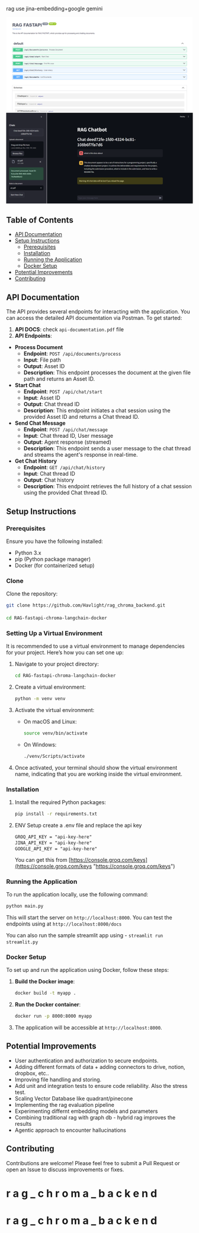 
rag use jina-embedding+google gemini

![ss6](./imgs/fastapi.png)
![ss6](./imgs/pic.png)

## Table of Contents

- [API Documentation](#api-documentation)
- [Setup Instructions](#setup-instructions)
  - [Prerequisites](#prerequisites)
  - [Installation](#installation)
  - [Running the Application](#running-the-application)
  - [Docker Setup](#docker-setup)
- [Potential Improvements](#potential-improvements)
- [Contributing](#contributing)

## API Documentation

The API provides several endpoints for interacting with the application. You can access the detailed API documentation via Postman. To get started:

1. **API DOCS**: check `api-documentation.pdf` file
2. **API Endpoints**:

- **Process Document**
  - **Endpoint**: `POST /api/documents/process`
  - **Input**: File path
  - **Output**: Asset ID
  - **Description**: This endpoint processes the document at the given file path and returns an Asset ID.
- **Start Chat**
  - **Endpoint**: `POST /api/chat/start`
  - **Input**: Asset ID
  - **Output**: Chat thread ID
  - **Description**: This endpoint initiates a chat session using the provided Asset ID and returns a Chat thread ID.
- **Send Chat Message**
  - **Endpoint**: `POST /api/chat/message`
  - **Input**: Chat thread ID, User message
  - **Output**: Agent response (streamed)
  - **Description**: This endpoint sends a user message to the chat thread and streams the agent's response in real-time.
- **Get Chat History**
  - **Endpoint**: `GET /api/chat/history`
  - **Input**: Chat thread ID
  - **Output**: Chat history
  - **Description**: This endpoint retrieves the full history of a chat session using the provided Chat thread ID.

## Setup Instructions

### Prerequisites

Ensure you have the following installed:

- Python 3.x
- pip (Python package manager)
- Docker (for containerized setup)

### Clone

Clone the repository:

```bash
git clone https://github.com/Havlight/rag_chroma_backend.git

cd RAG-fastapi-chroma-langchain-docker
```

### Setting Up a Virtual Environment

It is recommended to use a virtual environment to manage dependencies for your project. Here’s how you can set one up:

1. Navigate to your project directory:

   ```bash
   cd RAG-fastapi-chroma-langchain-docker

   ```
2. Create a virtual environment:

   ```bash
   python -m venv venv

   ```
3. Activate the virtual environment:

   - On macOS and Linux:

     ```bash
     source venv/bin/activate

     ```
   - On Windows:

     ```bash
     ./venv/Scripts/activate

     ```
4. Once activated, your terminal should show the virtual environment name, indicating that you are working inside the virtual environment.

### Installation

1. Install the required Python packages:

   ```bash
   pip install -r requirements.txt
   ```
2. ENV Setup
   create a .env file and replace the api key

   ```
   GROQ_API_KEY = "api-key-here"
   JINA_API_KEY = "api-key-here"
   GOOGLE_API_KEY = "api-key-here"
   ```

   You can get this from [https://console.groq.com/keys](https://console.groq.com/keys "https://console.groq.com/keys")

### Running the Application

To run the application locally, use the following command:

```bash
python main.py
```

This will start the server on `http://localhost:8000`. You can test the endpoints using at `http://localhost:8000/docs`

You can also run the sample streamlit app using - `streamlit run streamlit.py`

### Docker Setup

To set up and run the application using Docker, follow these steps:

1. **Build the Docker image**:

   ```bash
   docker build -t myapp .
   ```
2. **Run the Docker container**:

   ```bash
   docker run -p 8000:8000 myapp
   ```
3. The application will be accessible at `http://localhost:8000`.

## Potential Improvements

- User authentication and authorization to secure endpoints.
- Adding different formats of data + adding connectors to drive, notion, dropbox, etc..
- Improving file handling and storing.
- Add unit and integration tests to ensure code reliability. Also the stress test.
- Scaling Vector Database like quadrant/pinecone
- Implementing the rag evaluation pipeline
- Experimenting differnt embedding models and parameters
- Combining traditional rag with graph db - hybrid rag improves the results
- Agentic approach to encounter hallucinations

## Contributing

Contributions are welcome! Please feel free to submit a Pull Request or open an Issue to discuss improvements or fixes.
#   r a g _ c h r o m a _ b a c k e n d 
 
 #   r a g _ c h r o m a _ b a c k e n d 
 
 
